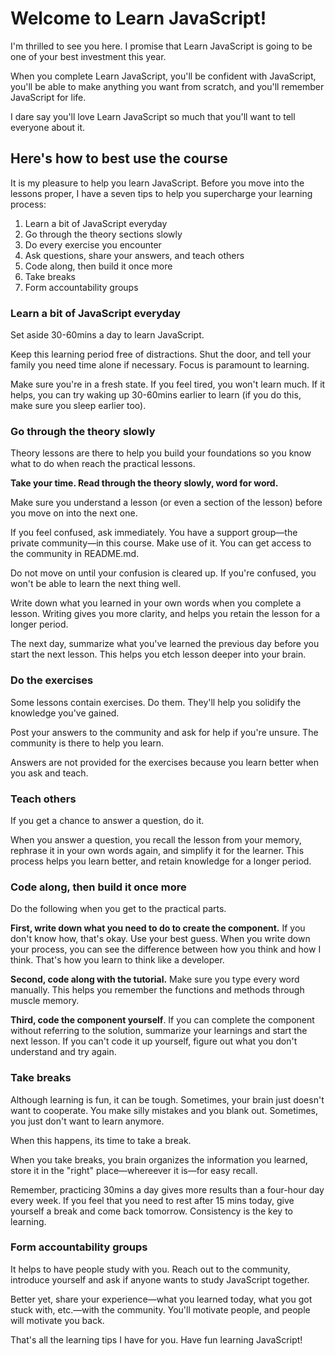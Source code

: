 # Welcome to Learn JavaScript!

I'm thrilled to see you here. I promise that Learn JavaScript is going to be one of your best investment this year.

When you complete Learn JavaScript, you'll be confident with JavaScript, you'll be able to make anything you want from scratch, and you'll remember JavaScript for life.

I dare say you'll love Learn JavaScript so much that you'll want to tell everyone about it.

## Here's how to best use the course

It is my pleasure to help you learn JavaScript. Before you move into the lessons proper, I have a seven tips to help you supercharge your learning process:

1. Learn a bit of JavaScript everyday
2. Go through the theory sections slowly
3. Do every exercise you encounter
4. Ask questions, share your answers, and teach others
5. Code along, then build it once more
6. Take breaks
7. Form accountability groups

### Learn a bit of JavaScript everyday

Set aside 30-60mins a day to learn JavaScript.

Keep this learning period free of distractions. Shut the door, and tell your family you need time alone if necessary. Focus is paramount to learning.

Make sure you're in a fresh state. If you feel tired, you won't learn much. If it helps, you can try waking up 30-60mins earlier to learn (if you do this, make sure you sleep earlier too).

### Go through the theory slowly

Theory lessons are there to help you build your foundations so you know what to do when reach the practical lessons.

**Take your time. Read through the theory slowly, word for word.**

Make sure you understand a lesson (or even a section of the lesson) before you move on into the next one.

If you feel confused, ask immediately. You have a support group—the private community—in this course. Make use of it. You can get access to the community in README.md.

Do not move on until your confusion is cleared up. If you're confused, you won't be able to learn the next thing well.

Write down what you learned in your own words when you complete a lesson. Writing gives you more clarity, and helps you retain the lesson for a longer period.

The next day, summarize what you've learned the previous day before you start the next lesson. This helps you etch lesson deeper into your brain.

### Do the exercises

Some lessons contain exercises. Do them. They'll help you solidify the knowledge you've gained.

Post your answers to the community and ask for help if you're unsure. The community is there to help you learn.

Answers are not provided for the exercises because you learn better when you ask and teach.

### Teach others

If you get a chance to answer a question, do it.

When you answer a question, you recall the lesson from your memory, rephrase it in your own words again, and simplify it for the learner. This process helps you learn better, and retain knowledge for a longer period.

### Code along, then build it once more

Do the following when you get to the practical parts.

**First, write down what you need to do to create the component.** If you don't know how, that's okay. Use your best guess. When you write down your process, you can see the difference between how you think and how I think. That's how you learn to think like a developer.

**Second, code along with the tutorial.** Make sure you type every word manually. This helps you remember the functions and methods through muscle memory.

**Third, code the component yourself**. If you can complete the component without referring to the solution, summarize your learnings and start the next lesson. If you can't code it up yourself, figure out what you don't understand and try again.

### Take breaks

Although learning is fun, it can be tough. Sometimes, your brain just doesn't want to cooperate. You make silly mistakes and you blank out. Sometimes, you just don't want to learn anymore.

When this happens, its time to take a break.

When you take breaks, you brain organizes the information you learned, store it in the "right" place—whereever it is—for easy recall.

Remember, practicing 30mins a day gives more results than a four-hour day every week. If you feel that you need to rest after 15 mins today, give yourself a break and come back tomorrow. Consistency is the key to learning.

### Form accountability groups

It helps to have people study with you. Reach out to the community, introduce yourself and ask if anyone wants to study JavaScript together.

Better yet, share your experience—what you learned today, what you got stuck with, etc.—with the community. You'll motivate people, and people will motivate you back.

That's all the learning tips I have for you. Have fun learning JavaScript!